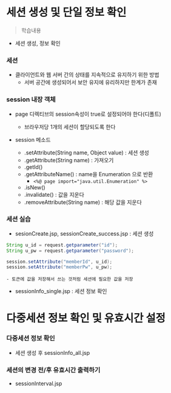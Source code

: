 # 세션 생성 및 단일 정보 확인
> 학습내용
- 세션 생성, 정보 확인


### 세션
- 클라이언트와 웹 서버 간의 상태를 지속적으로 유지하기 위한 방법
	- 서버 공간에 생성되어서 보안 유지에 유리하지만 한계가 존재

### session 내장 객체
- page 디렉티브의 session속성이 true로 설정되어야 한다(디폴트)
	- 브라우저당 1개의 세션이 할당되도록 한다
	
- session 메소드
	- .setAttribute(String name, Object value) : 세션 생성 
	- .getAttribute(String name) : 가져오기
	- .getId()
	- .getAttributeName() : name을 Enumeration 으로 반환
		- ```<%@ page import="java.util.Enumeration" %>```
	- .isNew()
	- .invalidate() : 값을 지운다
	- .removeAttribute(String name) : 해당 값을 지운다
	
### 세션 실습
- sesionCreate.jsp, sessionCreate_success.jsp : 세션 생성
```java
String u_id = request.getparameter("id");
String u_pw = request.getparameter("password");

session.setAttribute("memberId", u_id);
session.setAttribute("memberPw", u_pw);
```
	- 토큰에 값을 저장해서 쓰는 것처럼 세션에 필요한 값을 저장

- sessionInfo_single.jsp : 세션 정보 확인

# 다중세션 정보 확인 및 유효시간 설정
### 다중세션 정보 확인
- 세션 생성 후 sessionInfo_all.jsp

### 세션의 변경 전/후 유효시간 출력하기
- sessionInterval.jsp
